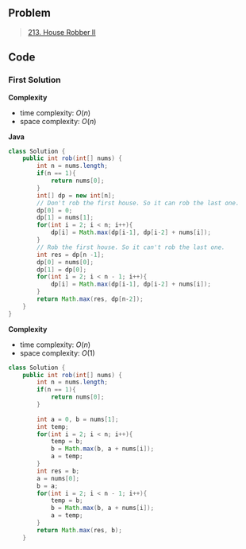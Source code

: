 ## Problem

> [213. House Robber II](https://leetcode.cn/problems/house-robber-ii/)

## Code

### First Solution

 **Complexity**

- time complexity: $O(n)$
- space complexity: $O(n)$

**Java**

```java
class Solution {
    public int rob(int[] nums) {
        int n = nums.length;
        if(n == 1){
            return nums[0];
        }
        int[] dp = new int[n];
      	// Don't rob the first house. So it can rob the last one.
        dp[0] = 0;
        dp[1] = nums[1];
        for(int i = 2; i < n; i++){
            dp[i] = Math.max(dp[i-1], dp[i-2] + nums[i]);
        }
      	// Rob the first house. So it can't rob the last one.
        int res = dp[n -1];
        dp[0] = nums[0];
        dp[1] = dp[0];
        for(int i = 2; i < n - 1; i++){
            dp[i] = Math.max(dp[i-1], dp[i-2] + nums[i]);
        }
        return Math.max(res, dp[n-2]);
    }
}
```

 **Complexity**

- time complexity: $O(n)$
- space complexity: $O(1)$

```java
class Solution {
    public int rob(int[] nums) {
        int n = nums.length;
        if(n == 1){
            return nums[0];
        }
        
        int a = 0, b = nums[1];
        int temp;
        for(int i = 2; i < n; i++){
            temp = b;
            b = Math.max(b, a + nums[i]);
            a = temp;
        }
        int res = b;
        a = nums[0];
        b = a;
        for(int i = 2; i < n - 1; i++){
            temp = b;
            b = Math.max(b, a + nums[i]);
            a = temp;
        }
        return Math.max(res, b);
    }
```